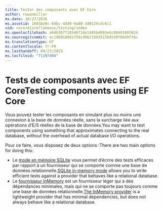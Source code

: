 ```yaml
---
title: Tester des composants avec EF Core
author: rowanmiller
ms.date: 10/27/2016
ms.assetid: 1603be0c-69bc-4dd9-9a08-3d0129cdc6c1
uid: core/miscellaneous/testing/index
ms.openlocfilehash: a946387718546f14e1485b4093e6c8046188f62d
ms.sourcegitcommit: ec196918691f50cd0b21693515b0549f06d9f39c
ms.translationtype: HT
ms.contentlocale: fr-FR
ms.lasthandoff: 09/23/2019
ms.locfileid: "71197494"
---
```

# <a name="testing-components-using-ef-core"></a><span data-ttu-id="72db9-102">Tests de composants avec EF Core</span><span class="sxs-lookup"><span data-stu-id="72db9-102">Testing components using EF Core</span></span>

<span data-ttu-id="72db9-103">Vous pouvez tester les composants en simulant plus ou moins une connexion à la base de données réelle, sans la surcharge liée aux opérations d’E/S réelles de la base de données.</span><span class="sxs-lookup"><span data-stu-id="72db9-103">You may want to test components using something that approximates connecting to the real database, without the overhead of actual database I/O operations.</span></span>

<span data-ttu-id="72db9-104">Pour ce faire, vous disposez de deux options :</span><span class="sxs-lookup"><span data-stu-id="72db9-104">There are two main options for doing this:</span></span>
 * <span data-ttu-id="72db9-105">Le [mode en mémoire SQLite](sqlite.md) vous permet d’écrire des tests efficaces par rapport à un fournisseur qui se comporte comme une base de données relationnelle.</span><span class="sxs-lookup"><span data-stu-id="72db9-105">[SQLite in-memory mode](sqlite.md) allows you to write efficient tests against a provider that behaves like a relational database.</span></span>
 * <span data-ttu-id="72db9-106">Le [fournisseur InMemory](in-memory.md) est un fournisseur léger qui a des dépendances minimales, mais qui ne se comporte pas toujours comme une base de données relationnelle.</span><span class="sxs-lookup"><span data-stu-id="72db9-106">[The InMemory provider](in-memory.md) is a lightweight provider that has minimal dependencies, but does not always behave like a relational database.</span></span>
